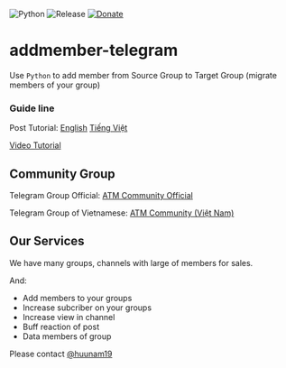 
![Python](https://img.shields.io/static/v1?label=Python&message=3.9.2&color=306998&logo=python&logoColor=white)
![Release](https://img.shields.io/static/v1?label=Release&message=v2.0&color=306998)
[![Donate](https://img.shields.io/badge/donate-buymeacoffee-green)](https://github.com/south1907/addmember-telegram/blob/master/files/Donate.md)

# addmember-telegram
Use `Python` to add member from Source Group to Target Group (migrate members of your group)


### Guide line

Post Tutorial: [English](https://wedevauto.com/tutorial-tool-auto-add-member-telegram) [Tiếng Việt](https://wedevauto.com/vi/huong-dan-tool-them-thanh-vien-vao-group-telegram/)


[Video Tutorial](https://youtu.be/qnNsgHCMQYk)


## Community Group

Telegram Group Official: [ATM Community Official](https://t.me/amtcommunityoffcial)

Telegram Group of Vietnamese: [ATM Community (Việt Nam)](https://t.me/atmcommunityvn)

## Our Services

We have many groups, channels with large of members for sales.

And:
 
- Add members to your groups
- Increase subcriber on your groups
- Increase view in channel
- Buff reaction of post
- Data members of group

Please contact [@huunam19](https://t.me/huunam19)